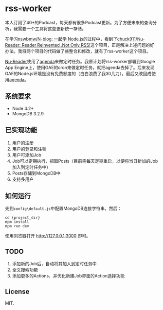 # rss-worker


本人订阅了40+的Podcast，每天都有很多Podcast更新。为了方便未来的查询分析，我需要一个工具将这些更新统一存储。


在学习[nswbmw/N-blog: 一起学 Node.js](https://github.com/nswbmw/N-blog)的过程中，看到了[chuck911/Nu-Reader: Reader Reinvented ,Not Only RSS!](https://github.com/chuck911/Nu-Reader)这个项目，正是解决上述问题的好办法。我将两个项目的代码做了些整合和修改，就有了rss-worker这个项目。


[Nu-Reader](https://github.com/chuck911/Nu-Reader)使用了[agenda](https://github.com/rschmukler/agenda)来做定时任务。我原计划将rss-worker部署到Google App Engine上，使用GAE的cron来做定时任务，就把agenda去掉了。后来发现GAE的Node.js环境是没有免费额度的（白白浪费了我30几刀）。最后又改回成使用[agenda](https://github.com/rschmukler/agenda)。


## 系统要求

*	Node 4.2+
*	MongoDB 3.2.9


## 已实现功能

1. 用户的注册
2. 用户的登录和注销
3. 用户可添加Job
4. Job可以定期执行，抓取Posts（目前需每天定期重启，以便将当日新加的Job加入到定时任务中）
5. Posts存储到MongoDB中
6. 支持多用户


## 如何运行

先到`config\default.js`中配置MongoDB连接字符串，然后：

```
cd {project_dir}
npm install
npm run dev
```

使用浏览器打开 http://127.0.0.1:3000 即可。



## TODO

1. 添加新的Job后，自动将其加入到定时任务中
2. 全文搜索功能
3. 添加更多的Actions，并优化新建Job界面的Action选择功能


## License

MIT.


